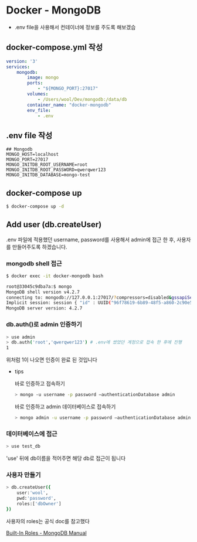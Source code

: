 
# Docker - MongoDB

- .env file을 사용해서 컨테이너에 정보를 주도록 해보겠습

## docker-compose.yml  작성

```yaml
version: '3'
services:
    mongodb:
        image: mongo
        ports:
            - "${MONGO_PORT}:27017"
        volumes:
            - /Users/wool/Dev/mongodb:/data/db
        container_name: "docker-mongodb"
        env_file:
            - .env
```

## .env file 작성

```
## Mongodb
MONGO_HOST=localhost
MONGO_PORT=27017
MONGO_INITDB_ROOT_USERNAME=root
MONGO_INITDB_ROOT_PASSWORD=qwerqwer123
MONGO_INITDB_DATABASE=mongo-test
```

## docker-compose up

```bash
$ docker-compose up -d
```

## Add user (db.createUser)

.env 파일에 적용했던 username, password를 사용해서 admin에 접근 한 후, 사용자를 만들어주도록 하겠습니다.

### mongodb shell 접근

```bash
$ docker exec -it docker-mongodb bash

root@33045c9dba7a:$ mongo
MongoDB shell version v4.2.7
connecting to: mongodb://127.0.0.1:27017/?compressors=disabled&gssapiServiceName=mongodb
Implicit session: session { "id" : UUID("96f78619-6b89-48f5-a860-2c90e554607c") }
MongoDB server version: 4.2.7
```

### db.auth()로 admin 인증하기

```bash
> use admin
> db.auth('root','qwerqwer123') # .env에 썼었던 계정으로 접속 한 후에 진행
1
```

위처럼 1이 나오면 인증이 완료 된 것입니다

- tips

    바로 인증하고 접속하기 

    ```bash
    > mongo -u username -p password —authenticationDatabase admin
    ```

    바로 인증하고 admin 데이터베이스로 접속하기

    ```bash
    > mongo admin -u username -p password —authenticationDatabase admin
    ```

### 데이터베이스에 접근

```bash
> use test_db
```

'use' 뒤에 db이름을 적어주면 해당 db로 접근이 됩니다

### 사용자 만들기

```bash
> db.createUser({
	user:'wool',
	pwd:'password',
	roles:['dbOwner']
})
```

사용자의 roles는 공식 doc를 참고했다

[Built-In Roles - MongoDB Manual](https://docs.mongodb.com/manual/reference/built-in-roles/)